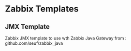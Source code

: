 # Zabbix Templates

## JMX Template

Zabbix JMX template to use wth Zabbix Java Gateway from : github.com/seuf/zabbix_java 


